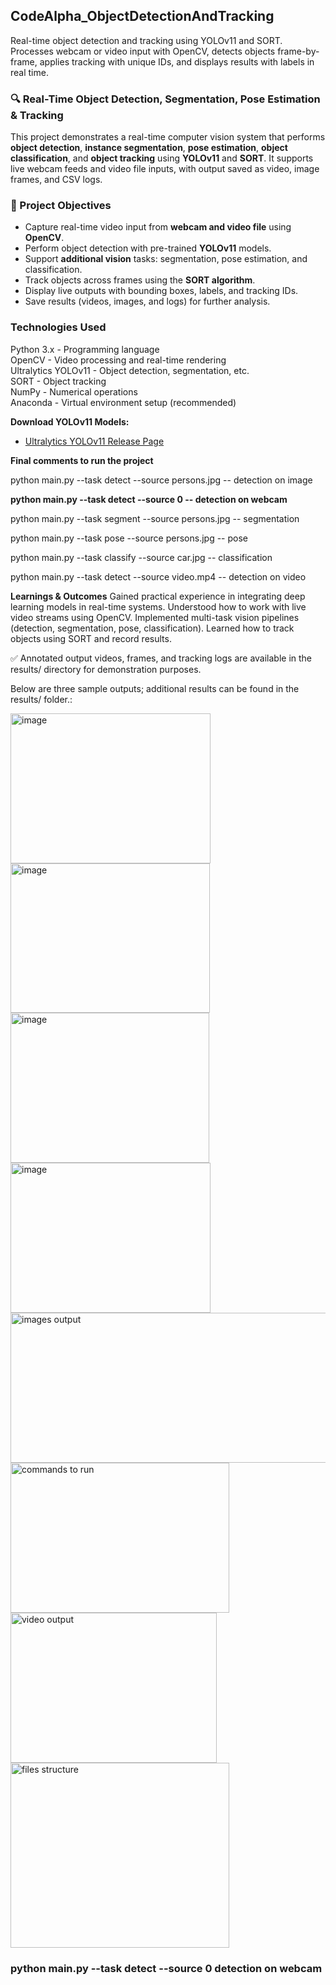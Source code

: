 ## CodeAlpha_ObjectDetectionAndTracking
Real-time object detection and tracking using YOLOv11 and SORT. Processes webcam or video input with OpenCV, detects objects frame-by-frame, applies tracking with unique IDs, and displays results with labels in real time.

### 🔍 Real-Time Object Detection, Segmentation, Pose Estimation & Tracking
This project demonstrates a real-time computer vision system that performs **object detection**, **instance segmentation**, **pose estimation**, **object classification**, and **object tracking** using **YOLOv11** and **SORT**. It supports live webcam feeds and video file inputs, with output saved as video, image frames, and CSV logs.

### 📌 Project Objectives
- Capture real-time video input from **webcam and video file** using **OpenCV**.
- Perform object detection with pre-trained **YOLOv11** models.
- Support **additional vision** tasks: segmentation, pose estimation, and classification.
- Track objects across frames using the **SORT algorithm**.
- Display live outputs with bounding boxes, labels, and tracking IDs.
- Save results (videos, images, and logs) for further analysis.

### Technologies Used
Python 3.x          - Programming language                         
OpenCV              - Video processing and real-time rendering     
Ultralytics YOLOv11 - Object detection, segmentation, etc.         
SORT                - Object tracking                              
NumPy               - Numerical operations                         
Anaconda            - Virtual environment setup (recommended) 

 **Download YOLOv11 Models:**  
- [Ultralytics YOLOv11 Release Page](https://github.com/ultralytics/assets/releases)

**Final comments to run the project**

python main.py --task detect --source persons.jpg      -- detection on image

**python main.py --task detect --source 0                -- **detection on webcam****

python main.py --task segment --source persons.jpg     -- segmentation

python main.py --task pose --source persons.jpg        -- pose

python main.py --task classify --source car.jpg        -- classification

python main.py --task detect --source video.mp4        -- detection on video

**Learnings & Outcomes**
Gained practical experience in integrating deep learning models in real-time systems.
Understood how to work with live video streams using OpenCV.
Implemented multi-task vision pipelines (detection, segmentation, pose, classification).
Learned how to track objects using SORT and record results.

✅ Annotated output videos, frames, and tracking logs are available in the results/ directory for demonstration purposes.

Below are three sample outputs; additional results can be found in the results/ folder.:

<img width="320" height="240" alt="image" src="https://github.com/user-attachments/assets/ed57f278-f536-4cfe-9966-7e281e65ff72" />
<img width="319" height="239" alt="image" src="https://github.com/user-attachments/assets/5b27024e-fc32-4ea6-bcf0-75a2f1330295" />
<img width="318" height="240" alt="image" src="https://github.com/user-attachments/assets/7e7c0c3e-c310-4741-8247-8b3ac8f7aa9f" />


<img width="320" height="240" alt="image" src="https://github.com/user-attachments/assets/31fb149a-070d-4a37-ad53-9df91ae9a170" />
<img width="600" height="240" alt="images output" src="https://github.com/user-attachments/assets/d621ba9e-ae53-499f-954f-08727a140e2f" />


<img width="350" height="240" alt="commands to run" src="https://github.com/user-attachments/assets/4b7d4634-535c-4b17-8c04-dab987b5f759" />
<img width="330" height="240" alt="video output" src="https://github.com/user-attachments/assets/ccb4804c-82f3-4039-b268-f9d86fd60374" />
<img width="350" height="296" alt="files structure" src="https://github.com/user-attachments/assets/907b00cb-22c9-42c9-b047-0de137bd7a9b" />

### python main.py --task detect --source 0                detection on webcam







